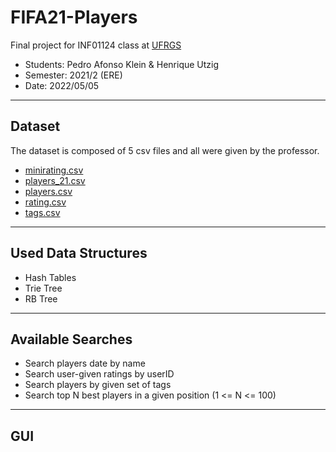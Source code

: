 # FIFA21-Players

Final project for INF01124 class at [UFRGS](http://www.ufrgs.br/english/home)
- Students: Pedro Afonso Klein & Henrique Utzig
- Semester: 2021/2 (ERE)
- Date: 2022/05/05

---
## Dataset
The dataset is composed of 5 csv files and all were given by the professor. 
- [minirating.csv](data/minirating.csv)
- [players_21.csv](data/players_21.csv)
- [players.csv](data/players.csv)
- [rating.csv](data/rating.csv) 
- [tags.csv](data/tags.csv) 

---
## Used Data Structures
- Hash Tables
- Trie Tree
- RB Tree

---
## Available Searches 
- Search players date by name
- Search user-given ratings by userID
- Search players by given set of tags
- Search top N best players in a given position (1 <= N <= 100)

---
## GUI

